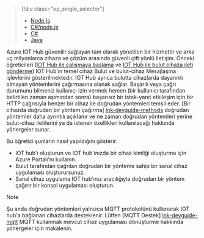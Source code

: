 > [!div class="op_single_selector"]
> * [Node.js](../articles/iot-hub/iot-hub-node-node-direct-methods.md)
> * [C#/node.js](../articles/iot-hub/iot-hub-csharp-node-direct-methods.md)
> * [C#](../articles/iot-hub/iot-hub-csharp-csharp-direct-methods.md)
> * [Java](../articles/iot-hub/iot-hub-java-java-direct-methods.md)

Azure IOT Hub güvenilir sağlayan tam olarak yönetilen bir hizmettir ve arka uç milyonlarca cihaza ve çözüm arasında güvenli çift yönlü iletişim. Önceki öğreticileri ([IOT Hub ile çalışmaya başlama] ve [IOT Hub ile bulut cihaza ileti gönderme]) IOT Hub'ın temel cihaz Bulut ve bulut-cihaz Mesajlaşma işlevlerini gösterilmektedir. IOT Hub ayrıca bulutta cihazlarda dayanıklı olmayan yöntemlerini çağırmasına olanak sağlar. Başarılı veya çağrı durumunu bilmeniz kullanıcı izin vermek hemen (bir kullanıcı tarafından belirtilen zaman aşımından sonra) başarısız bir istek-yanıt etkileşim için bir HTTP çağrısıyla benzer bir cihaz ile doğrudan yöntemleri temsil eder. [Bir cihazda doğrudan bir yöntem çağırma] [ lnk-devguide-methods] doğrudan yöntemler daha ayrıntılı açıklanır ve ne zaman doğrudan yöntemleri yerine bulut-cihaz iletilerini ya da istenen özellikleri kullanılacağı hakkında yönergeler sunar.

Bu öğretici şunların nasıl yapıldığını gösterir:

* IOT hub'ı oluşturun ve IOT hub'ınızda bir cihaz kimliği oluşturma için Azure Portalı'nı kullanın.
* Bulut tarafından çağrılan doğrudan bir yönteme sahip bir sanal cihaz uygulaması oluşturursunuz.
* Sanal cihaz uygulama IOT hub'ınız aracılığıyla doğrudan bir yöntem çağırır bir konsol uygulaması oluşturun.

> [!NOTE]
> Şu anda doğrudan yöntemleri yalnızca MQTT protokolünü kullanarak IOT hub'a bağlanan cihazlarda desteklenir. Lütfen [MQTT Destek] [ lnk-devguide-mqtt] MQTT kullanmak mevcut cihaz uygulaması dönüştürme hakkında yönergeler için makalenin.


[lnk-devguide-methods]: ../articles/iot-hub/iot-hub-devguide-direct-methods.md
[lnk-devguide-mqtt]: ../articles/iot-hub/iot-hub-mqtt-support.md

[IOT Hub ile bulut cihaza ileti gönderme]: ../articles/iot-hub/iot-hub-csharp-csharp-c2d.md
[IOT Hub ile çalışmaya başlama]: ../articles/iot-hub/iot-hub-node-node-getstarted.md
